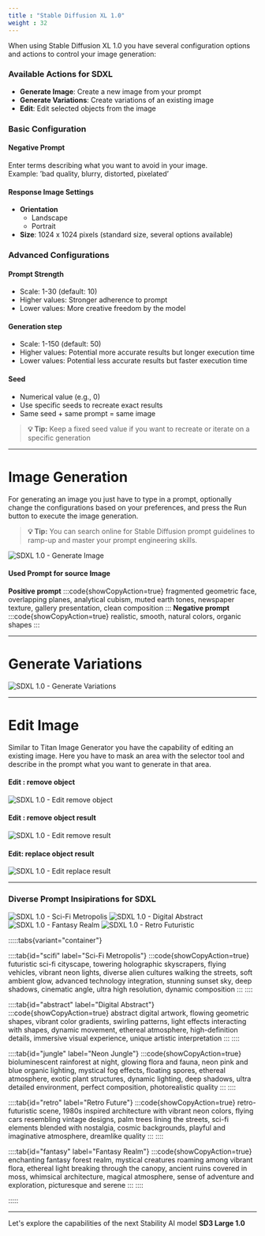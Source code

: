 ```yaml
---
title : "Stable Diffusion XL 1.0"
weight : 32
---
```


When using Stable Diffusion XL 1.0 you have several configuration options and actions to control your image generation:

### Available Actions for SDXL
- **Generate Image**: Create a new image from your prompt
- **Generate Variations**: Create variations of an existing image
- **Edit**: Edit selected objects from the image


### Basic Configuration

#### Negative Prompt
Enter terms describing what you want to avoid in your image.  
Example: ’bad quality, blurry, distorted, pixelated’

#### Response Image Settings
- **Orientation**
  - Landscape
  - Portrait
- **Size**: 1024 x 1024 pixels (standard size, several options available)

### Advanced Configurations

#### Prompt Strength
- Scale: 1-30 (default: 10)
- Higher values: Stronger adherence to prompt
- Lower values: More creative freedom by the model

#### Generation step
- Scale: 1-150 (default: 50)
- Higher values: Potential more accurate results but longer execution time
- Lower values: Potential less accurate results but faster execution time

#### Seed
- Numerical value (e.g., 0)
- Use specific seeds to recreate exact results
- Same seed + same prompt = same image

> **💡 Tip:** Keep a fixed seed value if you want to recreate or iterate on a specific generation

---

# Image Generation


For generating an image you just have to type in a prompt, optionally change the configurations based on your preferences, and press the Run button to execute the image generation.

> **💡 Tip:** You can search online for Stable Diffusion prompt guidelines to ramp-up and master your prompt engineering skills.

![SDXL 1.0 - Generate Image](/static/bedrock/stability/sdxl/sdxl_generate_image.png)

#### Used Prompt for source Image
**Positive prompt**
:::code{showCopyAction=true}
fragmented geometric face, overlapping planes, analytical cubism, muted earth tones, newspaper texture, gallery presentation, clean composition
:::
**Negative prompt**
:::code{showCopyAction=true}
realistic, smooth, natural colors, organic shapes
:::

---

# Generate Variations

![SDXL 1.0 - Generate Variations](/static/bedrock/stability/sdxl/sdxl_generate_variations.png)

---

# Edit Image

Similar to Titan Image Generator you have the capability of editing an existing image. Here you have to mask an area with the selector tool and describe in the prompt what you want to generate in that area.

#### Edit : remove object
![SDXL 1.0 - Edit remove object](/static/bedrock/stability/sdxl/sdxl_edit_remove_object.png)

#### Edit : remove object result
![SDXL 1.0 - Edit remove result](/static/bedrock/stability/sdxl/sdxl_edit_remove_result.png)

#### Edit: replace object result
![SDXL 1.0 - Edit replace result](/static/bedrock/stability/sdxl/sdxl_edit_replace_result.png)

---

### Diverse Prompt Insipirations for SDXL  

![SDXL 1.0 - Sci-Fi Metropolis](/static/bedrock/stability/gallery/sdxl_scifi-metropolis.png) ![SDXL 1.0 - Digital Abstract](/static/bedrock/stability/gallery/sdxl_digital_abstract.png) ![SDXL 1.0 - Fantasy Realm](/static/bedrock/stability/gallery/sdxl_fantasy_realm.png) ![SDXL 1.0 - Retro Futuristic](/static/bedrock/stability/gallery/sdxl_retro_futuristic.png)

:::::tabs{variant="container"}

::::tab{id="scifi" label="Sci-Fi Metropolis"}
:::code{showCopyAction=true}
futuristic sci-fi cityscape, towering holographic skyscrapers, flying vehicles, vibrant neon lights, diverse alien cultures walking the streets, soft ambient glow, advanced technology integration, stunning sunset sky, deep shadows, cinematic angle, ultra high resolution, dynamic composition
:::
::::

::::tab{id="abstract" label="Digital Abstract"}
:::code{showCopyAction=true}
abstract digital artwork, flowing geometric shapes, vibrant color gradients, swirling patterns, light effects interacting with shapes, dynamic movement, ethereal atmosphere, high-definition details, immersive visual experience, unique artistic interpretation
:::
::::

::::tab{id="jungle" label="Neon Jungle"}
:::code{showCopyAction=true}
bioluminescent rainforest at night, glowing flora and fauna, neon pink and blue organic lighting, mystical fog effects, floating spores, ethereal atmosphere, exotic plant structures, dynamic lighting, deep shadows, ultra detailed environment, perfect composition, photorealistic quality
:::
::::

::::tab{id="retro" label="Retro Future"}
:::code{showCopyAction=true}
retro-futuristic scene, 1980s inspired architecture with vibrant neon colors, flying cars resembling vintage designs, palm trees lining the streets, sci-fi elements blended with nostalgia, cosmic backgrounds, playful and imaginative atmosphere, dreamlike quality
:::
::::

::::tab{id="fantasy" label="Fantasy Realm"}
:::code{showCopyAction=true}
enchanting fantasy forest realm, mystical creatures roaming among vibrant flora, ethereal light breaking through the canopy, ancient ruins covered in moss, whimsical architecture, magical atmosphere, sense of adventure and exploration, picturesque and serene
:::
::::

:::::

---

Let's explore the capabilities of the next Stability AI model **SD3 Large 1.0**



